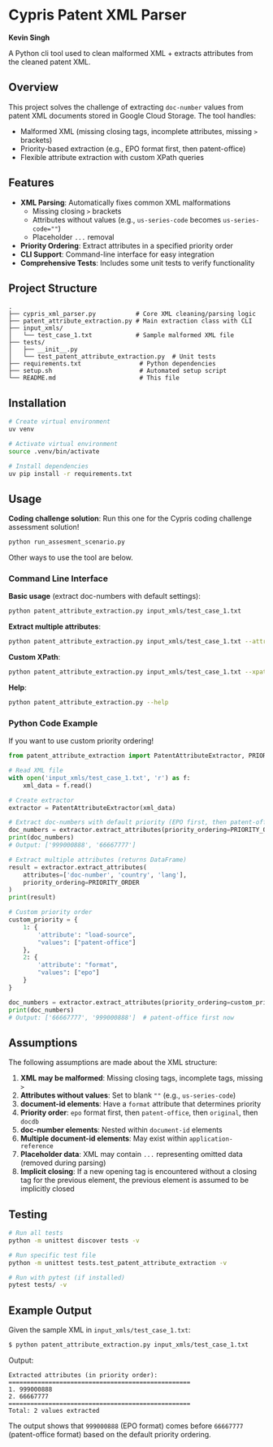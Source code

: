 # Cypris Patent XML Parser

**Kevin Singh**

A Python cli tool used to clean malformed XML + extracts attributes from the cleaned patent XML. 


## Overview

This project solves the challenge of extracting `doc-number` values from patent XML documents stored in Google Cloud Storage. The tool handles:
- Malformed XML (missing closing tags, incomplete attributes, missing `>` brackets)
- Priority-based extraction (e.g., EPO format first, then patent-office)
- Flexible attribute extraction with custom XPath queries

## Features

- **XML Parsing**: Automatically fixes common XML malformations
  - Missing closing `>` brackets
  - Attributes without values (e.g., `us-series-code` becomes `us-series-code=""`)
  - Placeholder `...` removal
- **Priority Ordering**: Extract attributes in a specified priority order
- **CLI Support**: Command-line interface for easy integration
- **Comprehensive Tests**: Includes some unit tests to verify functionality

## Project Structure

```
.
├── cypris_xml_parser.py           # Core XML cleaning/parsing logic
├── patent_attribute_extraction.py # Main extraction class with CLI
├── input_xmls/
│   └── test_case_1.txt            # Sample malformed XML file
├── tests/
│   ├── __init__.py
│   └── test_patent_attribute_extraction.py  # Unit tests
├── requirements.txt                # Python dependencies
├── setup.sh                        # Automated setup script
└── README.md                       # This file
```

## Installation

```bash
# Create virtual environment
uv venv

# Activate virtual environment
source .venv/bin/activate

# Install dependencies
uv pip install -r requirements.txt
```

## Usage

**Coding challenge solution**: 
Run this one for the Cypris coding challenge assessment solution!
```bash
python run_assesment_scenario.py
```

Other ways to use the tool are below.


### Command Line Interface

**Basic usage** (extract doc-numbers with default settings):
```bash
python patent_attribute_extraction.py input_xmls/test_case_1.txt
```

**Extract multiple attributes**:
```bash
python patent_attribute_extraction.py input_xmls/test_case_1.txt --attributes doc-number country lang
```

**Custom XPath**:
```bash
python patent_attribute_extraction.py input_xmls/test_case_1.txt --xpath './/document-id[@format="epo"]'
```

**Help**:
```bash
python patent_attribute_extraction.py --help
```


### Python Code Example

If you want to use custom priority ordering!

```python
from patent_attribute_extraction import PatentAttributeExtractor, PRIORITY_ORDER

# Read XML file
with open('input_xmls/test_case_1.txt', 'r') as f:
    xml_data = f.read()

# Create extractor
extractor = PatentAttributeExtractor(xml_data)

# Extract doc-numbers with default priority (EPO first, then patent-office)
doc_numbers = extractor.extract_attributes(priority_ordering=PRIORITY_ORDER)
print(doc_numbers)
# Output: ['999000888', '66667777']

# Extract multiple attributes (returns DataFrame)
result = extractor.extract_attributes(
    attributes=['doc-number', 'country', 'lang'],
    priority_ordering=PRIORITY_ORDER
)
print(result)

# Custom priority order
custom_priority = {
    1: {
        'attribute': "load-source",
        "values": ["patent-office"]
    },
    2: {
        'attribute': "format",
        "values": ["epo"]
    }
}

doc_numbers = extractor.extract_attributes(priority_ordering=custom_priority)
print(doc_numbers)
# Output: ['66667777', '999000888']  # patent-office first now
```

## Assumptions

The following assumptions are made about the XML structure:

1. **XML may be malformed**: Missing closing tags, incomplete tags, missing `>`
2. **Attributes without values**: Set to blank `""` (e.g., `us-series-code`)
3. **document-id elements**: Have a `format` attribute that determines priority
4. **Priority order**: `epo` format first, then `patent-office`, then `original`, then `docdb`
5. **doc-number elements**: Nested within `document-id` elements
6. **Multiple document-id elements**: May exist within `application-reference`
7. **Placeholder data**: XML may contain `...` representing omitted data (removed during parsing)
8. **Implicit closing**: If a new opening tag is encountered without a closing tag for the previous element, the previous element is assumed to be implicitly closed

## Testing

```bash
# Run all tests
python -m unittest discover tests -v

# Run specific test file
python -m unittest tests.test_patent_attribute_extraction -v

# Run with pytest (if installed)
pytest tests/ -v
```

## Example Output

Given the sample XML in `input_xmls/test_case_1.txt`:

```bash
$ python patent_attribute_extraction.py input_xmls/test_case_1.txt
```

Output:
```
Extracted attributes (in priority order):
==================================================
1. 999000888
2. 66667777
==================================================
Total: 2 values extracted
```

The output shows that `999000888` (EPO format) comes before `66667777` (patent-office format) based on the default priority ordering.
